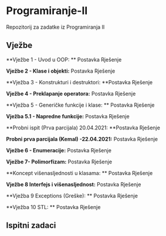 # Programiranje-II

Repozitorij za zadatke iz Programiranja II

## **Vježbe**



**Vježbe 1 - Uvod u OOP: ** Postavka  Rješenje

**Vježbe 2 - Klase i objekti:** Postavka  Rješenje

**Vježba 3 - Konstrukturi i destruktori: **Postavka  Rješenje 

**Vježbe 4 - Preklapanje operatora:** Postavka  Rješenje

**Vježba 5 - Generičke funkcije i klase: ** Postavka  Rješenje

**Vježba 5.1 - Napredne funkcije:** Postavka  Rješenje 

**Probni ispit (Prva parcijala) 20.04.2021: **Postavka  Rješenje

**Probni prva parcijala (Kemal) -22.04.2021:** Postavka  Rješenje

**Vježbe 6 - Enumeracije:** Postavka  Rješenje

**Vježbe 7- Polimorfizam:** Postavka  Rješenje

**Koncept višenasljednosti u klasama: ** Postavka  Rješenje

**Vježbe 8 Interfejs i višenasljednost:** Postavka  Rješenje

**Vježba 9 Exceptions (Greške): ** Postavka  Rješenje

**Vježba 10 STL: ** Postavka  Rješenje 

## Ispitni zadaci

